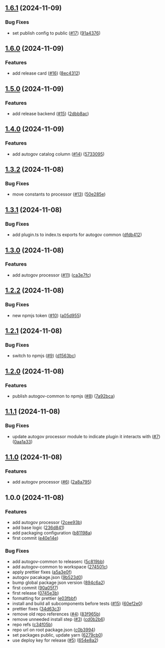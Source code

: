 ## [1.6.1](https://github.com/liatrio/backstage-plugin-autogov/compare/v1.6.0...v1.6.1) (2024-11-09)

### Bug Fixes

* set publish config to public ([#17](https://github.com/liatrio/backstage-plugin-autogov/issues/17)) ([91a4376](https://github.com/liatrio/backstage-plugin-autogov/commit/91a4376d874a245e826235e9b258c5aeed45e23b))

## [1.6.0](https://github.com/liatrio/backstage-plugin-autogov/compare/v1.5.0...v1.6.0) (2024-11-09)

### Features

* add release card ([#16](https://github.com/liatrio/backstage-plugin-autogov/issues/16)) ([8ec4312](https://github.com/liatrio/backstage-plugin-autogov/commit/8ec43124768b27b8e09d7d0bb03286002f6734a1))

## [1.5.0](https://github.com/liatrio/backstage-plugin-autogov/compare/v1.4.0...v1.5.0) (2024-11-09)

### Features

* add release backend ([#15](https://github.com/liatrio/backstage-plugin-autogov/issues/15)) ([2dbb8ac](https://github.com/liatrio/backstage-plugin-autogov/commit/2dbb8ac0965a56f1639da4f2876406bf92ecc2aa))

## [1.4.0](https://github.com/liatrio/backstage-plugin-autogov/compare/v1.3.2...v1.4.0) (2024-11-09)

### Features

* add autogov catalog column ([#14](https://github.com/liatrio/backstage-plugin-autogov/issues/14)) ([5733095](https://github.com/liatrio/backstage-plugin-autogov/commit/5733095cf1d48d2bc4d4314a18e2256c134a1dc1))

## [1.3.2](https://github.com/liatrio/backstage-plugin-autogov/compare/v1.3.1...v1.3.2) (2024-11-08)

### Bug Fixes

* move constants to processor ([#13](https://github.com/liatrio/backstage-plugin-autogov/issues/13)) ([50e285e](https://github.com/liatrio/backstage-plugin-autogov/commit/50e285e402499e0c64433850a5e3dd32769587d0))

## [1.3.1](https://github.com/liatrio/backstage-plugin-autogov/compare/v1.3.0...v1.3.1) (2024-11-08)

### Bug Fixes

* add plugin.ts to index.ts exports for autogov common ([dfdb412](https://github.com/liatrio/backstage-plugin-autogov/commit/dfdb4123e30aab4369c8ea59e95950fd1f7fa779))

## [1.3.0](https://github.com/liatrio/backstage-plugin-autogov/compare/v1.2.2...v1.3.0) (2024-11-08)

### Features

* add autogov processor ([#11](https://github.com/liatrio/backstage-plugin-autogov/issues/11)) ([ca3e7fc](https://github.com/liatrio/backstage-plugin-autogov/commit/ca3e7fc4cc6800024d9b4b4b8dc56add9698bbfa))

## [1.2.2](https://github.com/liatrio/backstage-plugin-autogov/compare/v1.2.1...v1.2.2) (2024-11-08)

### Bug Fixes

* new npmjs token ([#10](https://github.com/liatrio/backstage-plugin-autogov/issues/10)) ([a05d955](https://github.com/liatrio/backstage-plugin-autogov/commit/a05d955227ab418c6487a278d41278dce939e528))

## [1.2.1](https://github.com/liatrio/backstage-plugin-autogov/compare/v1.2.0...v1.2.1) (2024-11-08)

### Bug Fixes

* switch to npmjs ([#9](https://github.com/liatrio/backstage-plugin-autogov/issues/9)) ([d1563bc](https://github.com/liatrio/backstage-plugin-autogov/commit/d1563bc81a9c3f2942794fe4f0ad33442e01265d))

## [1.2.0](https://github.com/liatrio/backstage-plugin-autogov/compare/v1.1.1...v1.2.0) (2024-11-08)

### Features

* publish autogov-common to npmjs ([#8](https://github.com/liatrio/backstage-plugin-autogov/issues/8)) ([7a92bca](https://github.com/liatrio/backstage-plugin-autogov/commit/7a92bca7151bc1807ef4880eecdce38bdf951d6e))

## [1.1.1](https://github.com/liatrio/backstage-plugin-autogov/compare/v1.1.0...v1.1.1) (2024-11-08)

### Bug Fixes

* update autogov processor module to indicate plugin it interacts with ([#7](https://github.com/liatrio/backstage-plugin-autogov/issues/7)) ([0aa1a33](https://github.com/liatrio/backstage-plugin-autogov/commit/0aa1a3346dd23ae1a608d52eaf7fedb37b9d308f))

## [1.1.0](https://github.com/liatrio/backstage-plugin-autogov/compare/v1.0.0...v1.1.0) (2024-11-08)

### Features

* add autogov processor ([#6](https://github.com/liatrio/backstage-plugin-autogov/issues/6)) ([2a8a795](https://github.com/liatrio/backstage-plugin-autogov/commit/2a8a7958b83b7fbcb888d93c9a03935d6266e1d7))

## 1.0.0 (2024-11-08)

### Features

* add autogov processor ([2cee93b](https://github.com/liatrio/backstage-plugin-autogov/commit/2cee93beb0479de60a4b89126212d63c28c4a921))
* add base logic ([236d841](https://github.com/liatrio/backstage-plugin-autogov/commit/236d84167cbcb98abe4b1f9ca80239cc611297b2))
* add packaging configuration ([b81198a](https://github.com/liatrio/backstage-plugin-autogov/commit/b81198a96390fac9feeabbadbfa076e5ec987976))
* first commit ([e40e14e](https://github.com/liatrio/backstage-plugin-autogov/commit/e40e14eac82c14156bbe86a05fb265e474809b36))

### Bug Fixes

* add autogov-common to releaserc ([5c819bb](https://github.com/liatrio/backstage-plugin-autogov/commit/5c819bb8beb932fe29a5fddd3c0c077925d1d744))
* add autogov-common to workspace ([274501c](https://github.com/liatrio/backstage-plugin-autogov/commit/274501ca43d0067e965c3db45e6c088a2f0653dc))
* apply prettier fixes ([a5a3e0f](https://github.com/liatrio/backstage-plugin-autogov/commit/a5a3e0fba9162f42c3b3f81e61f9afd8975f1206))
* autogov pacakage.json ([9b523d0](https://github.com/liatrio/backstage-plugin-autogov/commit/9b523d0e7fb463215c931ea40f52212387cc0f93))
* bump global package json version ([894c6a2](https://github.com/liatrio/backstage-plugin-autogov/commit/894c6a29d937f5535c3230bcec9f1e90360b6a8d))
* first commit ([90a05f7](https://github.com/liatrio/backstage-plugin-autogov/commit/90a05f76b6ad3d40a829a4f0d1f8a4e46ee79189))
* first release ([0745e3b](https://github.com/liatrio/backstage-plugin-autogov/commit/0745e3b50c1cf0082c537f8a3d33a327e7f38462))
* formatting for prettier ([e03fbbf](https://github.com/liatrio/backstage-plugin-autogov/commit/e03fbbf79940fcea57b49501574f0778e9908f9d))
* install and build all subcomponents before tests ([#15](https://github.com/liatrio/backstage-plugin-autogov/issues/15)) ([60ef2e0](https://github.com/liatrio/backstage-plugin-autogov/commit/60ef2e02e8daa5cf0cd8e1e1e8e664ad13690a0e))
* prettier fixes ([34d63c3](https://github.com/liatrio/backstage-plugin-autogov/commit/34d63c38b01ec3034ec6b7d517a238c60d723a9a))
* remove old repo references ([#4](https://github.com/liatrio/backstage-plugin-autogov/issues/4)) ([83f965b](https://github.com/liatrio/backstage-plugin-autogov/commit/83f965bcd3b85efc0eebde3bef46a98132f0ac44))
* remove unneeded install step ([#3](https://github.com/liatrio/backstage-plugin-autogov/issues/3)) ([cd0b2b6](https://github.com/liatrio/backstage-plugin-autogov/commit/cd0b2b6733d79d20826d44cc37ba287bb08630d5))
* repo refs ([c34f05b](https://github.com/liatrio/backstage-plugin-autogov/commit/c34f05bf98a3b2aeca1221c767d58547222b2f75))
* repo url on root package.json ([c0b3994](https://github.com/liatrio/backstage-plugin-autogov/commit/c0b39941a2df85ecbe69d9108e6d373e051f2662))
* set packages public, update yarn ([6279cb0](https://github.com/liatrio/backstage-plugin-autogov/commit/6279cb06601a8390d74a46cd553b4b13c9aad293))
* use deploy key for release ([#5](https://github.com/liatrio/backstage-plugin-autogov/issues/5)) ([654e8a2](https://github.com/liatrio/backstage-plugin-autogov/commit/654e8a2d106aaacee55d6900547bd31d518407da))

